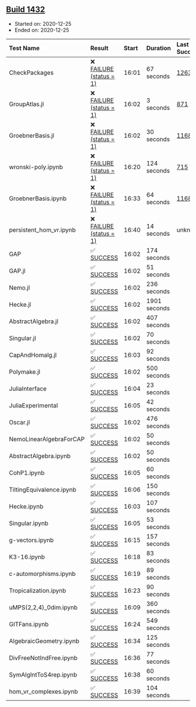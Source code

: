 ## [Build 1432](https://oscarci.mathematik.uni-kl.de/job/oscar-stable/1432/)

* Started on: 2020-12-25
* Ended on: 2020-12-25

| Test Name    | Result | Start | Duration | Last Success | First Failure |
|:-------------|:-------|:------|:---------|:-------------|:--------------|
| CheckPackages | ❌ [FAILURE (status = 1)](https://oscarci.mathematik.uni-kl.de/job/oscar-stable/1432/artifact/logs/build-1432/CheckPackages.log) | 16:01 | 67 seconds | [1263](https://oscarci.mathematik.uni-kl.de/job/oscar-stable/1263/) | [1264](https://oscarci.mathematik.uni-kl.de/job/oscar-stable/1264/) |
| GroupAtlas.jl | ❌ [FAILURE (status = 1)](https://oscarci.mathematik.uni-kl.de/job/oscar-stable/1432/artifact/logs/build-1432/GroupAtlas.jl.log) | 16:02 | 3 seconds | [871](https://oscarci.mathematik.uni-kl.de/job/oscar-stable/871/) | [872](https://oscarci.mathematik.uni-kl.de/job/oscar-stable/872/) |
| GroebnerBasis.jl | ❌ [FAILURE (status = 1)](https://oscarci.mathematik.uni-kl.de/job/oscar-stable/1432/artifact/logs/build-1432/GroebnerBasis.jl.log) | 16:02 | 30 seconds | [1168](https://oscarci.mathematik.uni-kl.de/job/oscar-stable/1168/) | [1169](https://oscarci.mathematik.uni-kl.de/job/oscar-stable/1169/) |
| wronski-poly.ipynb | ❌ [FAILURE (status = 1)](https://oscarci.mathematik.uni-kl.de/job/oscar-stable/1432/artifact/logs/build-1432/wronski-poly.ipynb.log) | 16:20 | 124 seconds | [715](https://oscarci.mathematik.uni-kl.de/job/oscar-stable/715/) | [716](https://oscarci.mathematik.uni-kl.de/job/oscar-stable/716/) |
| GroebnerBasis.ipynb | ❌ [FAILURE (status = 1)](https://oscarci.mathematik.uni-kl.de/job/oscar-stable/1432/artifact/logs/build-1432/GroebnerBasis.ipynb.log) | 16:33 | 64 seconds | [1168](https://oscarci.mathematik.uni-kl.de/job/oscar-stable/1168/) | [1169](https://oscarci.mathematik.uni-kl.de/job/oscar-stable/1169/) |
| persistent_hom_vr.ipynb | ❌ [FAILURE (status = 1)](https://oscarci.mathematik.uni-kl.de/job/oscar-stable/1432/artifact/logs/build-1432/persistent_hom_vr.ipynb.log) | 16:40 | 14 seconds | unknown | unknown |
| GAP | ✅ [SUCCESS](https://oscarci.mathematik.uni-kl.de/job/oscar-stable/1432/artifact/logs/build-1432/GAP.log) | 16:02 | 174 seconds |  |  |
| GAP.jl | ✅ [SUCCESS](https://oscarci.mathematik.uni-kl.de/job/oscar-stable/1432/artifact/logs/build-1432/GAP.jl.log) | 16:02 | 51 seconds |  |  |
| Nemo.jl | ✅ [SUCCESS](https://oscarci.mathematik.uni-kl.de/job/oscar-stable/1432/artifact/logs/build-1432/Nemo.jl.log) | 16:02 | 236 seconds |  |  |
| Hecke.jl | ✅ [SUCCESS](https://oscarci.mathematik.uni-kl.de/job/oscar-stable/1432/artifact/logs/build-1432/Hecke.jl.log) | 16:02 | 1901 seconds |  |  |
| AbstractAlgebra.jl | ✅ [SUCCESS](https://oscarci.mathematik.uni-kl.de/job/oscar-stable/1432/artifact/logs/build-1432/AbstractAlgebra.jl.log) | 16:02 | 407 seconds |  |  |
| Singular.jl | ✅ [SUCCESS](https://oscarci.mathematik.uni-kl.de/job/oscar-stable/1432/artifact/logs/build-1432/Singular.jl.log) | 16:02 | 70 seconds |  |  |
| CapAndHomalg.jl | ✅ [SUCCESS](https://oscarci.mathematik.uni-kl.de/job/oscar-stable/1432/artifact/logs/build-1432/CapAndHomalg.jl.log) | 16:03 | 92 seconds |  |  |
| Polymake.jl | ✅ [SUCCESS](https://oscarci.mathematik.uni-kl.de/job/oscar-stable/1432/artifact/logs/build-1432/Polymake.jl.log) | 16:02 | 500 seconds |  |  |
| JuliaInterface | ✅ [SUCCESS](https://oscarci.mathematik.uni-kl.de/job/oscar-stable/1432/artifact/logs/build-1432/JuliaInterface.log) | 16:04 | 23 seconds |  |  |
| JuliaExperimental | ✅ [SUCCESS](https://oscarci.mathematik.uni-kl.de/job/oscar-stable/1432/artifact/logs/build-1432/JuliaExperimental.log) | 16:05 | 42 seconds |  |  |
| Oscar.jl | ✅ [SUCCESS](https://oscarci.mathematik.uni-kl.de/job/oscar-stable/1432/artifact/logs/build-1432/Oscar.jl.log) | 16:02 | 476 seconds |  |  |
| NemoLinearAlgebraForCAP | ✅ [SUCCESS](https://oscarci.mathematik.uni-kl.de/job/oscar-stable/1432/artifact/logs/build-1432/NemoLinearAlgebraForCAP.log) | 16:02 | 50 seconds |  |  |
| AbstractAlgebra.ipynb | ✅ [SUCCESS](https://oscarci.mathematik.uni-kl.de/job/oscar-stable/1432/artifact/logs/build-1432/AbstractAlgebra.ipynb.log) | 16:02 | 50 seconds |  |  |
| CohP1.ipynb | ✅ [SUCCESS](https://oscarci.mathematik.uni-kl.de/job/oscar-stable/1432/artifact/logs/build-1432/CohP1.ipynb.log) | 16:05 | 60 seconds |  |  |
| TiltingEquivalence.ipynb | ✅ [SUCCESS](https://oscarci.mathematik.uni-kl.de/job/oscar-stable/1432/artifact/logs/build-1432/TiltingEquivalence.ipynb.log) | 16:06 | 150 seconds |  |  |
| Hecke.ipynb | ✅ [SUCCESS](https://oscarci.mathematik.uni-kl.de/job/oscar-stable/1432/artifact/logs/build-1432/Hecke.ipynb.log) | 16:03 | 107 seconds |  |  |
| Singular.ipynb | ✅ [SUCCESS](https://oscarci.mathematik.uni-kl.de/job/oscar-stable/1432/artifact/logs/build-1432/Singular.ipynb.log) | 16:05 | 53 seconds |  |  |
| g-vectors.ipynb | ✅ [SUCCESS](https://oscarci.mathematik.uni-kl.de/job/oscar-stable/1432/artifact/logs/build-1432/g-vectors.ipynb.log) | 16:15 | 157 seconds |  |  |
| K3-16.ipynb | ✅ [SUCCESS](https://oscarci.mathematik.uni-kl.de/job/oscar-stable/1432/artifact/logs/build-1432/K3-16.ipynb.log) | 16:18 | 83 seconds |  |  |
| c-automorphisms.ipynb | ✅ [SUCCESS](https://oscarci.mathematik.uni-kl.de/job/oscar-stable/1432/artifact/logs/build-1432/c-automorphisms.ipynb.log) | 16:19 | 89 seconds |  |  |
| Tropicalization.ipynb | ✅ [SUCCESS](https://oscarci.mathematik.uni-kl.de/job/oscar-stable/1432/artifact/logs/build-1432/Tropicalization.ipynb.log) | 16:23 | 90 seconds |  |  |
| uMPS(2,2,4)_0dim.ipynb | ✅ [SUCCESS](https://oscarci.mathematik.uni-kl.de/job/oscar-stable/1432/artifact/logs/build-1432/uMPS-2-2-4-_0dim.ipynb.log) | 16:09 | 360 seconds |  |  |
| GITFans.ipynb | ✅ [SUCCESS](https://oscarci.mathematik.uni-kl.de/job/oscar-stable/1432/artifact/logs/build-1432/GITFans.ipynb.log) | 16:24 | 549 seconds |  |  |
| AlgebraicGeometry.ipynb | ✅ [SUCCESS](https://oscarci.mathematik.uni-kl.de/job/oscar-stable/1432/artifact/logs/build-1432/AlgebraicGeometry.ipynb.log) | 16:34 | 125 seconds |  |  |
| DivFreeNotIndFree.ipynb | ✅ [SUCCESS](https://oscarci.mathematik.uni-kl.de/job/oscar-stable/1432/artifact/logs/build-1432/DivFreeNotIndFree.ipynb.log) | 16:36 | 77 seconds |  |  |
| SymAlgIntToS4rep.ipynb | ✅ [SUCCESS](https://oscarci.mathematik.uni-kl.de/job/oscar-stable/1432/artifact/logs/build-1432/SymAlgIntToS4rep.ipynb.log) | 16:38 | 60 seconds |  |  |
| hom_vr_complexes.ipynb | ✅ [SUCCESS](https://oscarci.mathematik.uni-kl.de/job/oscar-stable/1432/artifact/logs/build-1432/hom_vr_complexes.ipynb.log) | 16:39 | 104 seconds |  |  |
